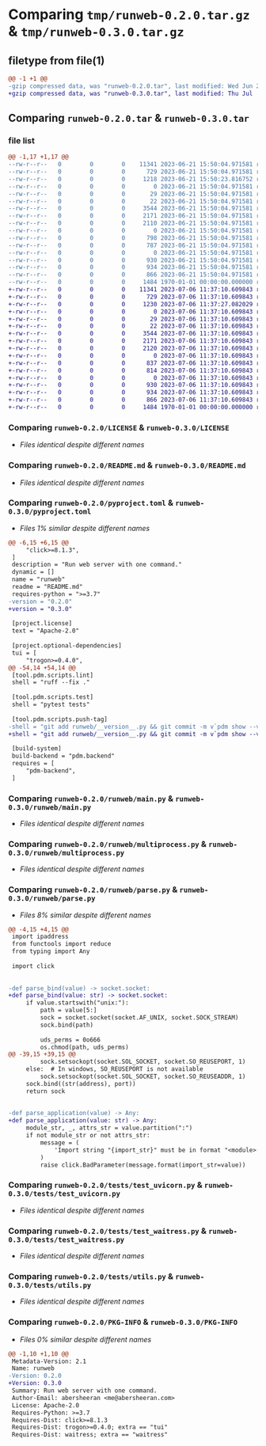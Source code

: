 # Comparing `tmp/runweb-0.2.0.tar.gz` & `tmp/runweb-0.3.0.tar.gz`

## filetype from file(1)

```diff
@@ -1 +1 @@
-gzip compressed data, was "runweb-0.2.0.tar", last modified: Wed Jun 21 15:50:23 2023, max compression
+gzip compressed data, was "runweb-0.3.0.tar", last modified: Thu Jul  6 11:37:27 2023, max compression
```

## Comparing `runweb-0.2.0.tar` & `runweb-0.3.0.tar`

### file list

```diff
@@ -1,17 +1,17 @@
--rw-r--r--   0        0        0    11341 2023-06-21 15:50:04.971581 runweb-0.2.0/LICENSE
--rw-r--r--   0        0        0      729 2023-06-21 15:50:04.971581 runweb-0.2.0/README.md
--rw-r--r--   0        0        0     1218 2023-06-21 15:50:23.816752 runweb-0.2.0/pyproject.toml
--rw-r--r--   0        0        0        0 2023-06-21 15:50:04.971581 runweb-0.2.0/runweb/__init__.py
--rw-r--r--   0        0        0       29 2023-06-21 15:50:04.971581 runweb-0.2.0/runweb/__main__.py
--rw-r--r--   0        0        0       22 2023-06-21 15:50:04.971581 runweb-0.2.0/runweb/__version__.py
--rw-r--r--   0        0        0     3544 2023-06-21 15:50:04.971581 runweb-0.2.0/runweb/main.py
--rw-r--r--   0        0        0     2171 2023-06-21 15:50:04.971581 runweb-0.2.0/runweb/multiprocess.py
--rw-r--r--   0        0        0     2110 2023-06-21 15:50:04.971581 runweb-0.2.0/runweb/parse.py
--rw-r--r--   0        0        0        0 2023-06-21 15:50:04.971581 runweb-0.2.0/runweb/runner/__init__.py
--rw-r--r--   0        0        0      798 2023-06-21 15:50:04.971581 runweb-0.2.0/runweb/runner/uvicorn.py
--rw-r--r--   0        0        0      787 2023-06-21 15:50:04.971581 runweb-0.2.0/runweb/runner/waitress.py
--rw-r--r--   0        0        0        0 2023-06-21 15:50:04.971581 runweb-0.2.0/tests/__init__.py
--rw-r--r--   0        0        0      930 2023-06-21 15:50:04.971581 runweb-0.2.0/tests/test_uvicorn.py
--rw-r--r--   0        0        0      934 2023-06-21 15:50:04.971581 runweb-0.2.0/tests/test_waitress.py
--rw-r--r--   0        0        0      866 2023-06-21 15:50:04.971581 runweb-0.2.0/tests/utils.py
--rw-r--r--   0        0        0     1484 1970-01-01 00:00:00.000000 runweb-0.2.0/PKG-INFO
+-rw-r--r--   0        0        0    11341 2023-07-06 11:37:10.609843 runweb-0.3.0/LICENSE
+-rw-r--r--   0        0        0      729 2023-07-06 11:37:10.609843 runweb-0.3.0/README.md
+-rw-r--r--   0        0        0     1230 2023-07-06 11:37:27.082029 runweb-0.3.0/pyproject.toml
+-rw-r--r--   0        0        0        0 2023-07-06 11:37:10.609843 runweb-0.3.0/runweb/__init__.py
+-rw-r--r--   0        0        0       29 2023-07-06 11:37:10.609843 runweb-0.3.0/runweb/__main__.py
+-rw-r--r--   0        0        0       22 2023-07-06 11:37:10.609843 runweb-0.3.0/runweb/__version__.py
+-rw-r--r--   0        0        0     3544 2023-07-06 11:37:10.609843 runweb-0.3.0/runweb/main.py
+-rw-r--r--   0        0        0     2171 2023-07-06 11:37:10.609843 runweb-0.3.0/runweb/multiprocess.py
+-rw-r--r--   0        0        0     2120 2023-07-06 11:37:10.609843 runweb-0.3.0/runweb/parse.py
+-rw-r--r--   0        0        0        0 2023-07-06 11:37:10.609843 runweb-0.3.0/runweb/runner/__init__.py
+-rw-r--r--   0        0        0      837 2023-07-06 11:37:10.609843 runweb-0.3.0/runweb/runner/uvicorn.py
+-rw-r--r--   0        0        0      814 2023-07-06 11:37:10.609843 runweb-0.3.0/runweb/runner/waitress.py
+-rw-r--r--   0        0        0        0 2023-07-06 11:37:10.609843 runweb-0.3.0/tests/__init__.py
+-rw-r--r--   0        0        0      930 2023-07-06 11:37:10.609843 runweb-0.3.0/tests/test_uvicorn.py
+-rw-r--r--   0        0        0      934 2023-07-06 11:37:10.609843 runweb-0.3.0/tests/test_waitress.py
+-rw-r--r--   0        0        0      866 2023-07-06 11:37:10.609843 runweb-0.3.0/tests/utils.py
+-rw-r--r--   0        0        0     1484 1970-01-01 00:00:00.000000 runweb-0.3.0/PKG-INFO
```

### Comparing `runweb-0.2.0/LICENSE` & `runweb-0.3.0/LICENSE`

 * *Files identical despite different names*

### Comparing `runweb-0.2.0/README.md` & `runweb-0.3.0/README.md`

 * *Files identical despite different names*

### Comparing `runweb-0.2.0/pyproject.toml` & `runweb-0.3.0/pyproject.toml`

 * *Files 1% similar despite different names*

```diff
@@ -6,15 +6,15 @@
     "click>=8.1.3",
 ]
 description = "Run web server with one command."
 dynamic = []
 name = "runweb"
 readme = "README.md"
 requires-python = ">=3.7"
-version = "0.2.0"
+version = "0.3.0"
 
 [project.license]
 text = "Apache-2.0"
 
 [project.optional-dependencies]
 tui = [
     "trogon>=0.4.0",
@@ -54,14 +54,14 @@
 [tool.pdm.scripts.lint]
 shell = "ruff --fix ."
 
 [tool.pdm.scripts.test]
 shell = "pytest tests"
 
 [tool.pdm.scripts.push-tag]
-shell = "git add runweb/__version__.py && git commit -m v`pdm show --version` && git tag v`pdm show --version` && git push --tags"
+shell = "git add runweb/__version__.py && git commit -m v`pdm show --version` && git tag v`pdm show --version` && git push && git push --tags"
 
 [build-system]
 build-backend = "pdm.backend"
 requires = [
     "pdm-backend",
 ]
```

### Comparing `runweb-0.2.0/runweb/main.py` & `runweb-0.3.0/runweb/main.py`

 * *Files identical despite different names*

### Comparing `runweb-0.2.0/runweb/multiprocess.py` & `runweb-0.3.0/runweb/multiprocess.py`

 * *Files identical despite different names*

### Comparing `runweb-0.2.0/runweb/parse.py` & `runweb-0.3.0/runweb/parse.py`

 * *Files 8% similar despite different names*

```diff
@@ -4,15 +4,15 @@
 import ipaddress
 from functools import reduce
 from typing import Any
 
 import click
 
 
-def parse_bind(value) -> socket.socket:
+def parse_bind(value: str) -> socket.socket:
     if value.startswith("unix:"):
         path = value[5:]
         sock = socket.socket(socket.AF_UNIX, socket.SOCK_STREAM)
         sock.bind(path)
 
         uds_perms = 0o666
         os.chmod(path, uds_perms)
@@ -39,15 +39,15 @@
         sock.setsockopt(socket.SOL_SOCKET, socket.SO_REUSEPORT, 1)
     else:  # In windows, SO_REUSEPORT is not available
         sock.setsockopt(socket.SOL_SOCKET, socket.SO_REUSEADDR, 1)
     sock.bind((str(address), port))
     return sock
 
 
-def parse_application(value) -> Any:
+def parse_application(value: str) -> Any:
     module_str, _, attrs_str = value.partition(":")
     if not module_str or not attrs_str:
         message = (
             'Import string "{import_str}" must be in format "<module>:<attribute>".'
         )
         raise click.BadParameter(message.format(import_str=value))
```

### Comparing `runweb-0.2.0/tests/test_uvicorn.py` & `runweb-0.3.0/tests/test_uvicorn.py`

 * *Files identical despite different names*

### Comparing `runweb-0.2.0/tests/test_waitress.py` & `runweb-0.3.0/tests/test_waitress.py`

 * *Files identical despite different names*

### Comparing `runweb-0.2.0/tests/utils.py` & `runweb-0.3.0/tests/utils.py`

 * *Files identical despite different names*

### Comparing `runweb-0.2.0/PKG-INFO` & `runweb-0.3.0/PKG-INFO`

 * *Files 0% similar despite different names*

```diff
@@ -1,10 +1,10 @@
 Metadata-Version: 2.1
 Name: runweb
-Version: 0.2.0
+Version: 0.3.0
 Summary: Run web server with one command.
 Author-Email: abersheeran <me@abersheeran.com>
 License: Apache-2.0
 Requires-Python: >=3.7
 Requires-Dist: click>=8.1.3
 Requires-Dist: trogon>=0.4.0; extra == "tui"
 Requires-Dist: waitress; extra == "waitress"
```

